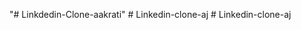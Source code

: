 "# Linkdedin-Clone-aakrati" 
#   L i n k e d i n - c l o n e - a j  
 #   L i n k e d i n - c l o n e - a j  
 